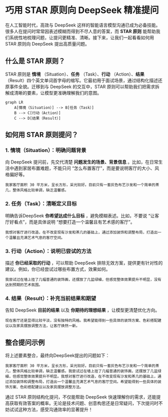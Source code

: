 # 巧用 STAR 原则向 DeepSeek 精准提问

在人工智能时代，高效与 DeepSeek 这样的智能语言模型沟通已成为必备技能。很多人在提问时常常因表述模糊而得到不尽人意的答案，而 **STAR 原则** 能帮助我们系统性地梳理问题，让提问更精准、清晰。接下来，让我们一起看看如何用 STAR 原则向 DeepSeek 提出高质量问题。

## 什么是 STAR 原则？

STAR 原则是 **情境** （Situation）、**任务** （Task）、**行动** （Action）、**结果** （Result）四个英文单词首字母的缩写。它最初用于面试场景，通过结构化描述还原事件全貌。迁移到与 DeepSeek 的交互中，STAR 原则可以帮助我们把需求拆解成清晰的要素，让模型更准确理解我们的意图。

```{mermaid}
graph LR
    A[情境（Situation）] --> B[任务（Task）]
    B --> C[行动（Action）]
    C --> D[结果（Result）]
```

## 如何用 STAR 原则提问？

### 1. 情境（Situation）：明确问题背景

向 DeepSeek 提问前，先交代清楚 **问题发生的场景、背景信息** 。比如，在日常生活中遇到家居布置难题，不能只问 “怎么布置客厅”，而是要说明客厅的大小、风格偏好等。

```{admonition} 示例
我家客厅面积 30 平方米，呈长方形，采光较好。目前只有一套灰色布艺沙发和一个简单的茶几，整体风格比较单调，缺乏温馨感。
```

### 2. 任务（Task）：清晰定义目标

明确告诉DeepSeek **你希望达成什么目标** ，避免模糊表述。比如，不要说 “让客厅好看点”，而是具体说明 “想要打造一个温馨且有艺术感的客厅”。

```{admonition} 示例
我想对客厅进行改造，在不改变现有沙发和茶几的基础上，通过添加装饰和调整布局，打造出一个温馨且充满艺术气息的客厅空间。
```

### 3. 行动（Action）：说明已尝试的方法

描述 **你已经采取的行动** ，可以帮助 DeepSeek 排除无效方案，提供更有针对性的建议。例如，你已经尝试过哪些布置方式，效果如何。

```{admonition} 示例
我尝试过在墙上挂了几幅普通的装饰画，还摆放了几盆绿植，但感觉整体效果提升不明显，没有达到预期的艺术氛围。
```

### 4. 结果（Result）：补充当前结果和期望

告知 DeepSeek **目前的结果** 以及 **你期待的理想结果** ，让模型更清楚优化方向。

```{admonition} 示例
现在客厅还是显得比较平淡，没有独特的风格。我希望能得到一些具体的装饰方案、色彩搭配建议以及家具摆放调整方法，让客厅焕然一新。
```

## 整合提问示例

将上述要素整合，最终向DeepSeek提出的问题如下：

```{admonition} 示例
我家客厅面积 30 平方米，呈长方形，采光较好。目前只有一套灰色布艺沙发和一个简单的茶几，整体风格比较单调，缺乏温馨感。我尝试过在墙上挂了几幅普通的装饰画，还摆放了几盆绿植，但感觉整体效果提升不明显。我想对客厅进行改造，在不改变现有沙发和茶几的基础上，通过添加装饰和调整布局，打造出一个温馨且充满艺术气息的客厅空间。希望能得到一些具体的装饰方案、色彩搭配建议以及家具摆放调整方法。
```

通过 STAR 原则结构化提问，不仅能帮助 DeepSeek 快速理解你的需求，还能提高获取有效答案的概率。无论是技术问题、创意构思还是日常疑问，下次提问时不妨试试这种方法，感受沟通效率的显著提升！
